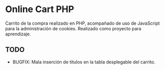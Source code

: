 # Online Cart PHP

Carrito de la compra realizado en PHP, acompañado de uso de JavaScript para la administración de cookies. Realizado como proyecto para aprendizaje.

## TODO

- BUGFIX: Mala inserción de titulos en la tabla desplegable del carrito.
